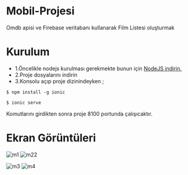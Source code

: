 # Mobil-Projesi
Omdb apisi ve Firebase veritabanı kullanarak Film Listesi oluşturmak
# Kurulum
* 1.Öncelikle nodejs kurulması gerekmekte bunun için [NodeJS indirin.](https://nodejs.org/en/) 
* 2.Proje dosyalarını indirin
* 3.Konsolu açıp proje dizinindeyken ;
<pre><code>$ npm install -g ionic </code></pre>
<pre><code>$ ionic serve </code></pre>
Komutlarını girdikten sonra proje 8100 portunda çalışıcaktır.
# Ekran Görüntüleri
![m1](https://user-images.githubusercontent.com/38285946/104811699-660f5780-580e-11eb-8042-b21de6f86096.jpg) 
![m22](https://user-images.githubusercontent.com/38285946/104811794-12e9d480-580f-11eb-9d47-935cf8e437e8.jpg)


![m3](https://user-images.githubusercontent.com/38285946/104811808-22691d80-580f-11eb-835d-af060f1359bb.jpg)
![m4](https://user-images.githubusercontent.com/38285946/104811810-28f79500-580f-11eb-97f6-3507ae4ad8b5.jpg)
